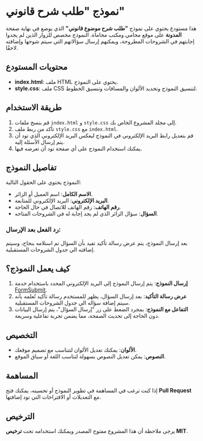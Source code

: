 # نموذج "طلب شرح قانوني"

هذا مستودع يحتوي على نموذج **"طلب شرح موضوع قانوني"** الذي يوضع في نهاية صفحة **المدونة** على موقع محامي ومكتب محاماة. النموذج مخصص للزوار الذين لم يجدوا إجابتهم في الشروحات المطروحة، ويمكنهم إرسال سؤالاتهم التي سيتم شوحها وإضافته لاحقًا.

## محتويات المستودع

- **index.html**: ملف HTML يحتوي على النموذج.
- **style.css**: ملف CSS لتنسيق النموذج وتحديد الألوان والمسافات وتنسيق الخطوط.

## طريقة الاستخدام

1. قم بنسخ ملفات `index.html` و `style.css` إلى مجلد المشروع الخاص بك.
2. تأكد من ربط ملف `style.css` مع `index.html`.
3. قم بتعديل رابط البريد الإلكتروني في النموذج ليعكس البريد الإلكتروني الذي تود أن يتم إرسال الأسئلة إليه.
4. يمكنك استخدام النموذج على أي صفحة تود أن تعرضه فيها.
   
## تفاصيل النموذج

النموذج يحتوي على الحقول التالية:
- **الاسم الكامل**: اسم العميل أو الزائر.
- **البريد الإلكتروني**: البريد الإلكتروني للمتابعة.
- **رقم الهاتف**: رقم الهاتف للاتصال في حال الحاجة.
- **السؤال**: سؤال الزائر الذي لم يجد إجابة له في الشروحات المتاحه.

### رد الفعل بعد الإرسال:
بعد إرسال النموذج، يتم عرض رسالة تأكيد تفيد بأن السؤال تم استلامه بنجاح، وسيتم إضافته الي جدول الشروحات المستقبلية.

## كيف يعمل النموذج؟
1. **إرسال النموذج**: يتم إرسال النموذج إلى البريد الإلكتروني المحدد باستخدام خدمة [FormSubmit](https://formsubmit.co/).
2. **عرض رسالة التأكيد**: بعد إرسال السؤال، يظهر للمستخدم رسالة تأكيد تُعلمه بأنه سيتم إضافة سؤاله الي جدول الشروحات المستقبلية.
3. **التفاعل مع النموذج**: بمجرد الضغط على زر "إرسال السؤال"، يتم إرسال البيانات دون الحاجة إلى تحديث الصفحة، مما يضمن تجربة تفاعلية وسريعة.

## التخصيص
- **الألوان**: يمكنك تعديل الألوان لتتناسب مع تصميم موقعك.
- **النصوص**: يمكن تعديل النصوص بسهولة لتناسب اللغة أو سياق الموقع.
  
## المساهمة
إذا كنت ترغب في المساهمة في تطوير النموذج أو تحسينه، يمكنك فتح **Pull Request** مع التعديلات أو الاقتراحات التي تود إضافتها.

## الترخيص
يرجى ملاحظة أن هذا المشروع مفتوح المصدر ويمكنك استخدامه تحت **ترخيص MIT**.
